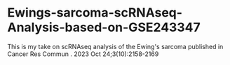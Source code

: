 # Ewings-sarcoma-scRNAseq-Analysis-based-on-GSE243347
This is my take on scRNAseq analysis of the  Ewing's sarcoma published in Cancer Res Commun . 2023 Oct 24;3(10):2158-2169


